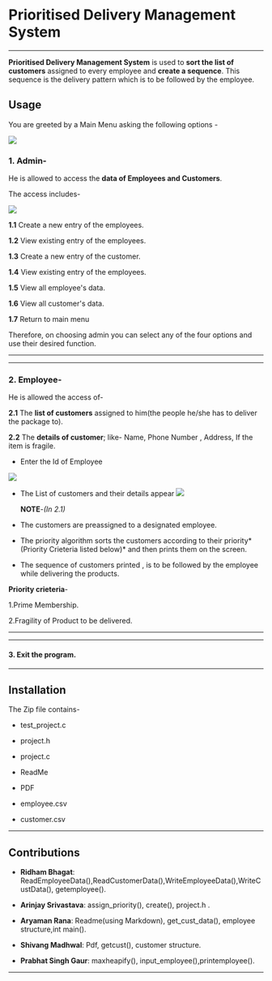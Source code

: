 
# Prioritised Delivery Management System

--- 
 **Prioritised Delivery Management System** is used to **sort the list of customers** assigned to every employee and **create a sequence**. This sequence is the delivery pattern which is to be followed by the employee.



## Usage

You are greeted by a Main Menu asking the following options - 

  ![](https://raw.githubusercontent.com/shivang-madhwal/DS_Project_2020/master/final/Images/Img1.png)

### 1. **Admin**-
   He is allowed to access the **data of Employees and Customers**.  

The access includes- 

![](https://raw.githubusercontent.com/shivang-madhwal/DS_Project_2020/master/final/Images/img2.png)

**1.1** Create a new entry of the employees.
			
**1.2** View existing entry of the employees.
				
**1.3** Create a new entry of the customer.
			
**1.4** View existing entry of the employees.

**1.5** View all employee's data.

**1.6** View all customer's data.

**1.7** Return to main menu

Therefore, on choosing admin you can select  any of the four options and use their desired function.
___
---
### 2. **Employee**- 		
He is allowed the access of-

**2.1** The **list of customers** assigned to him(the people he/she has to deliver the package to).

**2.2** The **details of customer**;
like-  Name, Phone Number , Address, If the item is fragile.

- Enter the Id of Employee

![](https://raw.githubusercontent.com/shivang-madhwal/DS_Project_2020/master/final/Images/img3.png)

- The List of customers and their details appear
![](https://raw.githubusercontent.com/shivang-madhwal/DS_Project_2020/master/final/Images/img4.png)

  **NOTE**-*(In 2.1)*
  
-  The customers are preassigned to a designated employee.
 	
- The priority algorithm sorts the customers according to their priority*(Priority Crieteria listed below)* and then prints them on the screen.
	
- The sequence of customers printed , is to be followed by the employee while delivering the products.

**Priority crieteria**- 
		
 1.Prime Membership.
	
2.Fragility of Product to be delivered.  
___
___


#### 3. **Exit the program**.
___

## Installation

The Zip file contains-

- test_project.c

- project.h

- project.c

- ReadMe

- PDF 

- employee.csv 

- customer.csv
___

## Contributions

 - **Ridham Bhagat**: ReadEmployeeData(),ReadCustomerData(),WriteEmployeeData(),WriteCustData(), getemployee().
 
 - **Arinjay Srivastava**: 
assign_priority(), create(), project.h .
 
 - **Aryaman Rana**: Readme(using Markdown), get_cust_data(), employee structure,int main().
  
 - **Shivang Madhwal**: Pdf, getcust(), customer structure.
  
 - **Prabhat Singh Gaur**: maxheapify(), input_employee(),printemployee().
___
